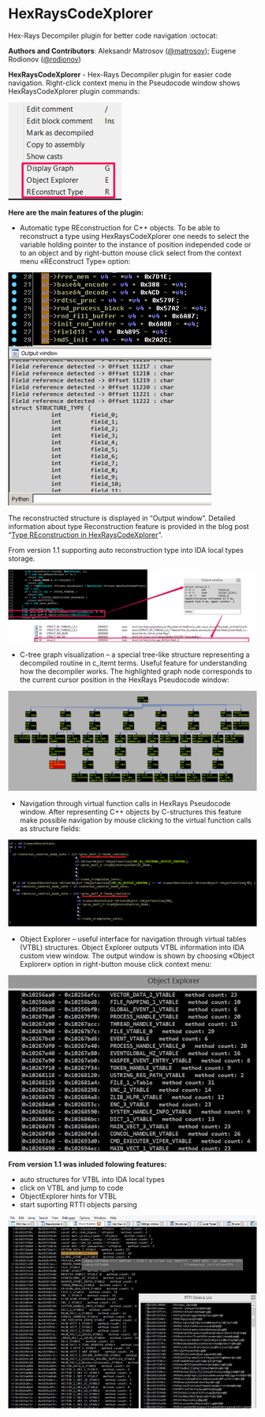 HexRaysCodeXplorer
==================

Hex-Rays Decompiler plugin for better code navigation :octocat:

__Authors and Contributors__: 
Aleksandr Matrosov ([@matrosov](https://github.com/matrosov)); Eugene Rodionov ([@rodionov](https://github.com/rodionov)) 

__HexRaysCodeXplorer__ - Hex-Rays Decompiler plugin for easier code navigation. Right-click context menu in the Pseudocode window shows HexRaysCodeXplorer plugin commands: 

![1](img/1.png)

__Here are the main features of the plugin:__

* Automatic type REconstruction for C++ objects. To be able to reconstruct a type using HexRaysCodeXplorer one needs to select the variable holding pointer to the instance of position independed code or to an object and by right-button mouse click select from the context menu «REconstruct Type» option:

![2](img/2.png)

  The reconstructed structure is displayed in “Output window”. Detailed information about type Reconstruction feature is provided in the blog post “[Type REconstruction in HexRaysCodeXplorer](http://rehints.com/2013-09-02-Type-REconstruction-in-HexRaysCodeXplorer.html)”.

  From version 1.1 supporting auto reconstruction type into IDA local types storage.

![6](img/6.png)
  
* C-tree graph visualization – a special tree-like structure representing a decompiled routine in c_itemt terms. Useful feature for understanding how the decompiler works. The highlighted graph node corresponds to the current cursor position in the HexRays Pseudocode window:

![3](img/3.png)

* Navigation through virtual function calls in HexRays Pseudocode window. After representing C++ objects by C-structures this feature make possible navigation by mouse clicking to the virtual function calls as structure fields:

![4](img/4.png)

* Object Explorer – useful interface for navigation through virtual tables (VTBL) structures. Object Explorer outputs VTBL information into IDA custom view window. The output window is shown by choosing «Object Explorer» option in right-button mouse click context menu:

![5](img/5.png)

__From version 1.1 was inluded folowing features:__
* auto structures for VTBL into IDA local types
* click on VTBL and jump to code
* ObjectExplorer hints for VTBL
* start suporting RTTI objects parsing

![7](img/7.jpg)
